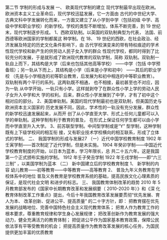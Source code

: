 第二节 学制的形成与发展
一、 欧美现代学制的建立
现代学制最早出现在欧洲。欧洲资本主义工业革命后，现代学校迅猛发展，它一方面由
古代的中世纪大学、古典文科中学发展转化而来，一方面又建立了从小学到中学（包括初级
中学、高级中学和职业学校）的新学校。学校的类型不断增加，体系不断完善，到 19 世纪
末，现代学制逐步形成。
1、西欧双轨制。以英国的双轨制典型为代表， 法国、前西德等欧洲国家的学制都属这
种学制。在 18、 19 世纪的西欧，在社会政治、经济发展及特定的历史文化条件影响下，由
古代学校演变来的带有特权痕迹的学术性现代学校和新产生的供劳动人民子女入学的群众
性现代学校，都同时得到了比较充分的发展，于是就形成了欧洲现代教育的双轨学制，简称
双轨制。双轨制一轨自上而下，其结构是大学（后来也包括其他高等学校） ——中学（包括
中学预备班）；另一轨从下而上，其结构是小学（后来是小学和初中） ——其后的职业学校
（先是与小学相连的初等职业教育，后发展为和初中相连的中等职业教育）。
双轨制有两个平行的系列。这两轨既不相通， 也不相接，最初甚至也不对应，因为一轨
从中学开始，一轨只有小学。这样就剥夺了在群众性小学上学的劳动人民子女升入中学和大
学的权利。后来，群众性小学发展到了中学，才有了初中这个相对应的部分。
2、美国单轨制。美国的现代学制最初也是双轨制，但美国历史与欧洲资本主义国家的
历史发展不同，因此，学术性的一轨没有充分发展，群众性的新学校迅速发展起来，从而开
创了从小学直至大学、形式上任何儿童都可以入学的单轨制。这种学制有利于教育的普及，
在形式上保证任何学生都可以由小学而中学直至升入大学。
3、前苏联型学制。中间型学制或是“Y” 型学制，这种学制既有上下级学校间的相互衔
接，又有职业技术学校横向的相互联系，形成了立体式的学制。
二、 我国学制的形成与发展27
（一）近代中国学校教育制度
1902 年壬寅学制——首次制定了近代学制，但是未实施。
1904 年癸卯学制——中国近代学校教育制度的开始，以日本为蓝本，学习年限长，总
共二十五六年。这是我国第一个正式颁布实施的学制。
1912 年壬子癸丑学制
1922 年壬戌学制——即“六三三制” ，以美国学制为蓝本
（二） 新中国建立后的学校教育制度
1、 新学制的内容
幼儿教育——初等教育——中等教育——高等教育
2、 普及九年义务教育在学校体系中的地位
普及义务教育是学校教育系统的基础，提高民族文化心理素质的保证，是现代社会文明
和进步的标志。
三、 我国教育体制改革的趋势
2010 年 5 月教育部发布的《国家中长期教育改革和发展纲要（ 2010-2020 年）》和《深
化教育体制改革工作重点》提出，今后十年我国教育改革发展要贯彻“优先发展、育人为本、
改革创新、促进公平、提高质量” 的二十字方针，即：
把教育摆在优先发展的战略地位、完善中国特色社会主义现代教育体系；
把育人作为教育工作的根本要求，尊重教育规律和学生身心发展规律；
把改革创新作为教育发展的强大动力，健全充满活力的教育体制；
把促进公平作为国家基本教育政策，保障公民依法享有平等受教育的机会；
把提高质量作为教育改革发展的核心任务，为国民提供更加丰富的优质教育
